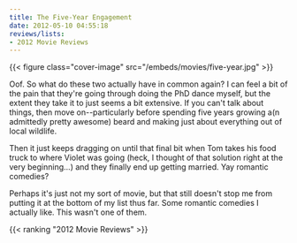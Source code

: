 ```yaml
---
title: The Five-Year Engagement
date: 2012-05-10 04:55:18
reviews/lists:
- 2012 Movie Reviews
---
```

{{< figure class="cover-image" src="/embeds/movies/five-year.jpg" >}}

Oof. So what do these two actually have in common again? I can feel a bit of the pain that they're going through doing the PhD dance myself, but the extent they take it to just seems a bit extensive. If you can't talk about things, then move on--particularly before spending five years growing a(n admittedly pretty awesome) beard and making just about everything out of local wildlife.

<!--more-->

Then it just keeps dragging on until that final bit when Tom takes his food truck to where Violet was going (heck, I thought of that solution right at the very beginning...) and they finally end up getting married. Yay romantic comedies?

Perhaps it's just not my sort of movie, but that still doesn't stop me from putting it at the bottom of my list thus far. Some romantic comedies I actually like. This wasn't one of them.

{{< ranking "2012 Movie Reviews" >}}